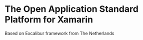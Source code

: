 # The Open Application Standard Platform for Xamarin

Based on Excalibur framework from The Netherlands